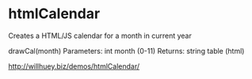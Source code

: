 htmlCalendar
============
Creates a HTML/JS calendar for a month in current year

drawCal(month)
Parameters: int month (0-11)
Returns:  string table (html)

http://willhuey.biz/demos/htmlCalendar/
